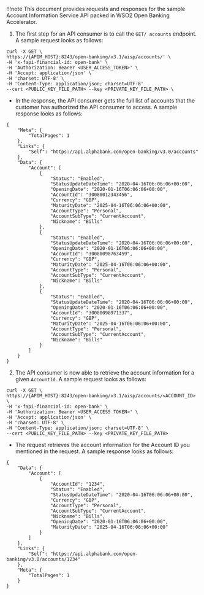!!!note
    This document provides requests and responses for the sample Account Information Service API packed in WSO2 Open 
    Banking Accelerator. 

1. The first step for an API consumer is to call the `GET/ accounts` endpoint. A sample request looks as follows:
```
curl -X GET \
https://{APIM_HOST}:8243/open-banking/v3.1/aisp/accounts/' \
-H 'x-fapi-financial-id: open-bank' \
-H 'Authorization: Bearer <USER_ACCESS_TOKEN>' \
-H 'Accept: application/json' \
-H 'charset: UTF-8' \
-H 'Content-Type: application/json; charset=UTF-8'
--cert <PUBLIC_KEY_FILE_PATH> --key <PRIVATE_KEY_FILE_PATH> \

```
- In the response, the API consumer gets the full list of accounts that the customer has authorized the API consumer to 
access. A sample response looks as follows:
```
{
    "Meta": {
        "TotalPages": 1
    },
    "Links": {
        "Self": "https://api.alphabank.com/open-banking/v3.0/accounts"
    },
    "Data": {
        "Account": [
            {
                "Status": "Enabled",
                "StatusUpdateDateTime": "2020-04-16T06:06:06+00:00",
                "OpeningDate": "2020-01-16T06:06:06+00:00",
                "AccountId": "30080012343456",
                "Currency": "GBP",
                "MaturityDate": "2025-04-16T06:06:06+00:00",
                "AccountType": "Personal",
                "AccountSubType": "CurrentAccount",
                "Nickname": "Bills"
            },
            {
                "Status": "Enabled",
                "StatusUpdateDateTime": "2020-04-16T06:06:06+00:00",
                "OpeningDate": "2020-01-16T06:06:06+00:00",
                "AccountId": "30080098763459",
                "Currency": "GBP",
                "MaturityDate": "2025-04-16T06:06:06+00:00",
                "AccountType": "Personal",
                "AccountSubType": "CurrentAccount",
                "Nickname": "Bills"
            },
            {
                "Status": "Enabled",
                "StatusUpdateDateTime": "2020-04-16T06:06:06+00:00",
                "OpeningDate": "2020-01-16T06:06:06+00:00",
                "AccountId": "30080098971337",
                "Currency": "GBP",
                "MaturityDate": "2025-04-16T06:06:06+00:00",
                "AccountType": "Personal",
                "AccountSubType": "CurrentAccount",
                "Nickname": "Bills"
            }
        ]
    }
}
```

2. The API consumer is now able to retrieve the account information for a given `AccountId`. A sample request looks as follows:
```
curl -X GET \
https://{APIM_HOST}:8243/open-banking/v3.1/aisp/accounts/<ACCOUNT_ID> \
-H 'x-fapi-financial-id: open-bank' \
-H 'Authorization: Bearer <USER_ACCESS TOKEN>' \
-H 'Accept: application/json' \
-H 'charset: UTF-8' \
-H 'Content-Type: application/json; charset=UTF-8' \
--cert <PUBLIC_KEY_FILE_PATH> --key <PRIVATE_KEY_FILE_PATH>
```
- The request retrieves the account information for the Account ID you mentioned in the request. A sample response looks 
as follows:
```
{
    "Data": {
        "Account": [
            {
                "AccountId": "1234",
                "Status": "Enabled",
                "StatusUpdateDateTime": "2020-04-16T06:06:06+00:00",
                "Currency": "GBP",
                "AccountType": "Personal",
                "AccountSubType": "CurrentAccount",
                "Nickname": "Bills",
                "OpeningDate": "2020-01-16T06:06:06+00:00",
                "MaturityDate": "2025-04-16T06:06:06+00:00"
            }
        ]
    },
    "Links": {
        "Self": "https://api.alphabank.com/open-banking/v3.0/accounts/1234"
    },
    "Meta": {
        "TotalPages": 1
    }
}
```